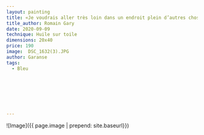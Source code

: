 ```yaml
---
layout: painting
title: «Je voudrais aller très loin dans un endroit plein d’autres choses, et je cherche même pas à l’imaginer, pour ne pas le gâcher.»                                                
title_author: Romain Gary 
date: 2020-09-09
technique: Huile sur toile 
dimensions: 20x40
price: 190
image:  DSC_1632(3).JPG
author: Garanse
tags:
  - Bleu
  
  
  
  
  
  
  
---
```

![Image]({{ page.image | prepend: site.baseurl}})

